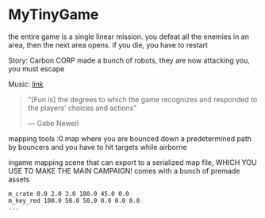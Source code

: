 # MyTinyGame

the entire game is a single linear mission. you defeat all the enemies in an area, then the next area opens. if you die, you have to restart

Story: Carbon CORP made a bunch of robots, they are now attacking you, you must escape

Music: [link](https://www.beepbox.co/#9n31sbk0l01e0bt2ma7g0fj07r1i0o231T0v3u00f0qwx10p723d23w8h4E112T5v5ua0f60m92hc1ea2k02f30req83431d37H_QiBy9asq99900h0E0T8v1u08f10q6qwF20p72da151d04x350W7E21217T2v5u15f10w4qw02d03w0E0b00018j000000004h4z90018Ocz95pn004y8y8QlBs00p26gCKCzN82hAqqlzHRQuzcCkQvdldcLhCnWlcKkxdjMaCzN82Jnh-fhWa2qfH9gjn_ZZwttCZeZATCAo9uVE-BMzbFGzbGGzbGGyeUJv4B4nRlhN-GG5XyO-GERTdBJlnaGChdeqZyqe3s6nw9w1eDkQvO_bEGFE_7NpdvE9E-YDrLkF7rIN3JqSZX9R3tyT9L8TKTPbTIDuXoJOrOayf1GJMLOGIELkOZsc5d7wicxLnFH_O_aGGN2CH0dyGKGGGGF56SyLg4lY0ALYVZfeQQo1jnDG4R9apiu8Uz8JFjhJreNbYzCupUzycyGDCJDoV2zCupUzycyGDCICwzQaaGtH9EEEVDCtyyCDgEGFUH9EEkOVi4Qp6hAp6hAsxhlnhpngyz8ihAp6hAp6NN0)

> "\[Fun is\] the degrees to which the game recognizes and responded to the players’ choices and actions"
>
> — Gabe Newell

mapping tools :0 map where you are bounced down a predetermined path by bouncers and you have to hit targets while airborne

ingame mapping scene that can export to a serialized map file, WHICH YOU USE TO MAKE THE MAIN CAMPAIGN! comes with a bunch of premade assets

```
m_crate 0.0 2.0 3.0 180.0 45.0 0.0
m_key_red 100.0 50.0 50.0 0.0 0.0 0.0
...
```
